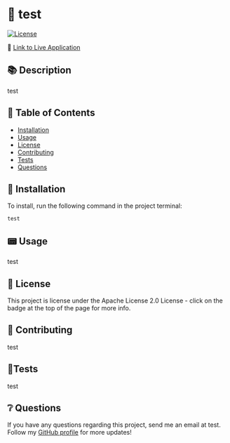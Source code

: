 # 📝 test
[![License](https://img.shields.io/badge/License-Apache_2.0-blue.svg)](https://opensource.org/licenses/Apache-2.0)

📌 [Link to Live Application](https://fakeurl.com)


## 📚 Description
test

## 📖 Table of Contents
- [Installation](#installation)
- [Usage](#usage)
- [License](#license)
- [Contributing](#contributing)
- [Tests](#tests)
- [Questions](#questions)

## 💾 Installation
To install, run the following command in the project terminal:
```
test
```

## 📟 Usage
test


## 📏 License
This project is license under the Apache License 2.0 License - click on the badge at the top of the page for more info. 

## 🔨 Contributing
test

## 📝Tests
test

## ❔ Questions

If you have any questions regarding this project, send me an email at test.
Follow my [GitHub profile](https://github.com/test) for more updates!
